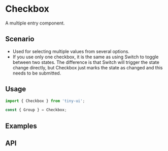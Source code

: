 # Checkbox

A multiple entry component.

## Scenario

- Used for selecting multiple values from several options.
- If you use only one checkbox, it is the same as using Switch to toggle between two states. The difference is that Switch will trigger the state change directly, but Checkbox just marks the state as changed and this needs to be submitted.

## Usage

```js
import { Checkbox } from 'tiny-ui';

const { Group } = Checkbox;
```

## Examples

<!--{demo}-->

## API
